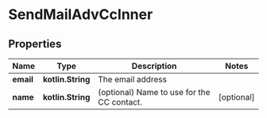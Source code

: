 
# SendMailAdvCcInner

## Properties
Name | Type | Description | Notes
------------ | ------------- | ------------- | -------------
**email** | **kotlin.String** | The email address | 
**name** | **kotlin.String** | (optional) Name to use for the CC contact. |  [optional]



